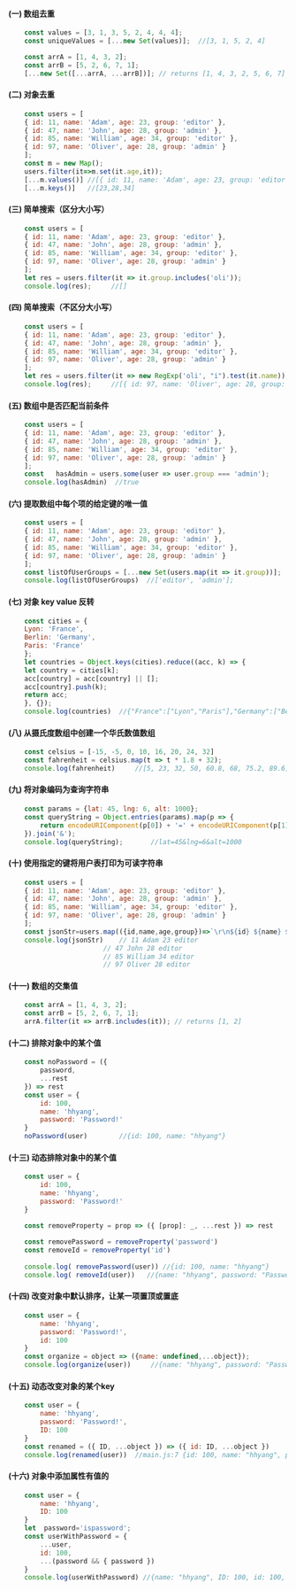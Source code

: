 #### (一) 数组去重

```javaScript {.line-numbers}
    const values = [3, 1, 3, 5, 2, 4, 4, 4];
    const uniqueValues = [...new Set(values)];  //[3, 1, 5, 2, 4]

    const arrA = [1, 4, 3, 2];
    const arrB = [5, 2, 6, 7, 1];
    [...new Set([...arrA, ...arrB])]; // returns [1, 4, 3, 2, 5, 6, 7]

```

#### (二) 对象去重

```javaScript {.line-numbers}
    const users = [
    { id: 11, name: 'Adam', age: 23, group: 'editor' },
    { id: 47, name: 'John', age: 28, group: 'admin' },
    { id: 85, name: 'William', age: 34, group: 'editor' },
    { id: 97, name: 'Oliver', age: 28, group: 'admin' }
    ];
    const m = new Map();
    users.filter(it=>m.set(it.age,it));
    [...m.values()] //[{ id: 11, name: 'Adam', age: 23, group: 'editor' },{ id: 97, name: 'Oliver', age: 28, group: 'admin' },{ id: 85, name: 'William', age: 34, group: 'editor' }]
    [...m.keys()]   //[23,28,34]
```

#### (三) 简单搜索（区分大小写）

```javaScript {.line-numbers}
    const users = [
    { id: 11, name: 'Adam', age: 23, group: 'editor' },
    { id: 47, name: 'John', age: 28, group: 'admin' },
    { id: 85, name: 'William', age: 34, group: 'editor' },
    { id: 97, name: 'Oliver', age: 28, group: 'admin' }
    ];
    let res = users.filter(it => it.group.includes('oli'));
    console.log(res);     //[]
```

#### (四) 简单搜索（不区分大小写）

```javaScript {.line-numbers}
    const users = [
    { id: 11, name: 'Adam', age: 23, group: 'editor' },
    { id: 47, name: 'John', age: 28, group: 'admin' },
    { id: 85, name: 'William', age: 34, group: 'editor' },
    { id: 97, name: 'Oliver', age: 28, group: 'admin' }
    ];
    let res = users.filter(it => new RegExp('oli', "i").test(it.name));
    console.log(res);     //[{ id: 97, name: 'Oliver', age: 28, group: 'admin' }]
```

#### (五) 数组中是否匹配当前条件

```javaScript {.line-numbers}
    const users = [
    { id: 11, name: 'Adam', age: 23, group: 'editor' },
    { id: 47, name: 'John', age: 28, group: 'admin' },
    { id: 85, name: 'William', age: 34, group: 'editor' },
    { id: 97, name: 'Oliver', age: 28, group: 'admin' }
    ];
    const   hasAdmin = users.some(user => user.group === 'admin');
    console.log(hasAdmin)  //true
```

#### (六) 提取数组中每个项的给定键的唯一值

```javaScript {.line-numbers}
    const users = [
    { id: 11, name: 'Adam', age: 23, group: 'editor' },
    { id: 47, name: 'John', age: 28, group: 'admin' },
    { id: 85, name: 'William', age: 34, group: 'editor' },
    { id: 97, name: 'Oliver', age: 28, group: 'admin' }
    ];
    const listOfUserGroups = [...new Set(users.map(it => it.group))];
    console.log(listOfUserGroups)  //['editor', 'admin'];
```

#### (七) 对象 key value 反转

```javaScript {.line-numbers}
    const cities = {
    Lyon: 'France',
    Berlin: 'Germany',
    Paris: 'France'
    };
    let countries = Object.keys(cities).reduce((acc, k) => {
    let country = cities[k];
    acc[country] = acc[country] || [];
    acc[country].push(k);
    return acc;
    }, {});
    console.log(countries)  //{"France":["Lyon","Paris"],"Germany":["Berlin"]}
```

#### (八) 从摄氏度数组中创建一个华氏数值数组

```javaScript {.line-numbers}
    const celsius = [-15, -5, 0, 10, 16, 20, 24, 32]
    const fahrenheit = celsius.map(t => t * 1.8 + 32);
    console.log(fahrenheit)     //[5, 23, 32, 50, 60.8, 68, 75.2, 89.6]
```

#### (九) 将对象编码为查询字符串

```javaScript {.line-numbers}
    const params = {lat: 45, lng: 6, alt: 1000};
    const queryString = Object.entries(params).map(p => {
        return encodeURIComponent(p[0]) + '=' + encodeURIComponent(p[1])
    }).join('&');
    console.log(queryString);       //lat=45&lng=6&alt=1000
```

#### (十) 使用指定的键将用户表打印为可读字符串

```javaScript {.line-numbers}
    const users = [
    { id: 11, name: 'Adam', age: 23, group: 'editor' },
    { id: 47, name: 'John', age: 28, group: 'admin' },
    { id: 85, name: 'William', age: 34, group: 'editor' },
    { id: 97, name: 'Oliver', age: 28, group: 'admin' }
    ];
    const jsonStr=users.map(({id,name,age,group})=>`\r\n${id} ${name} ${age} ${group}`).join('');
    console.log(jsonStr)    // 11 Adam 23 editor
                        // 47 John 28 editor
                        // 85 William 34 editor
                        // 97 Oliver 28 editor
```

#### (十一) 数组的交集值

```javaScript {.line-numbers}
    const arrA = [1, 4, 3, 2];
    const arrB = [5, 2, 6, 7, 1];
    arrA.filter(it => arrB.includes(it)); // returns [1, 2]
```

#### (十二) 排除对象中的某个值

```javaScript {.line-numbers}
    const noPassword = ({
        password,
        ...rest
    }) => rest
    const user = {
        id: 100,
        name: 'hhyang',
        password: 'Password!'
    }
    noPassword(user)        //{id: 100, name: "hhyang"}
```

#### (十三) 动态排除对象中的某个值

```javaScript {.line-numbers}
    const user = {
        id: 100,
        name: 'hhyang',
        password: 'Password!'
    }

    const removeProperty = prop => ({ [prop]: _, ...rest }) => rest
    
    const removePassword = removeProperty('password')
    const removeId = removeProperty('id')
    
    console.log( removePassword(user)) //{id: 100, name: "hhyang"}
    console.log( removeId(user))   //{name: "hhyang", password: "Password!"}
```
#### (十四) 改变对象中默认排序，让某一项置顶或置底

```javaScript {.line-numbers}
    const user = {
        name: 'hhyang',
        password: 'Password!',
        id: 100
    }
    const organize = object => ({name: undefined,...object});
    console.log(organize(user))     //{name: "hhyang", password: "Password!", id: 100}
```
#### (十五) 动态改变对象的某个key

```javaScript {.line-numbers}
    const user = {
        name: 'hhyang',
        password: 'Password!',
        ID: 100
    }
    const renamed = ({ ID, ...object }) => ({ id: ID, ...object })
    console.log(renamed(user))  //main.js:7 {id: 100, name: "hhyang", password: "Password!"}
```
#### (十六) 对象中添加属性有值的

```javaScript {.line-numbers}
    const user = {
        name: 'hhyang',
        ID: 100
    }
    let  password='ispassword';
    const userWithPassword = {
        ...user,
        id: 100,
        ...(password && { password })
    }
    console.log(userWithPassword) //{name: "hhyang", ID: 100, id: 100, password: "ispassword"}
```